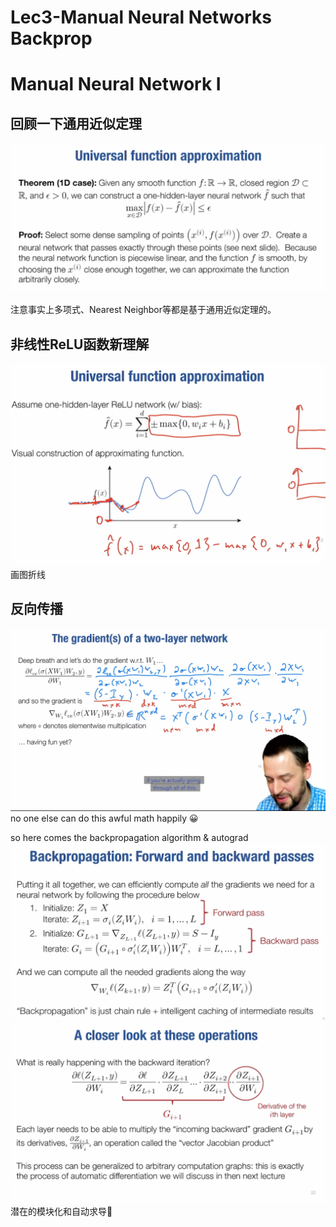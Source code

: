 # Lec3-Manual Neural Networks Backprop

# Manual Neural Network I
## 回顾一下通用近似定理
![alt text](image.png)

注意事实上多项式、Nearest Neighbor等都是基于通用近似定理的。

## 非线性ReLU函数新理解
![alt text](image-1.png)
画图折线

## 反向传播
![alt text](image-2.png)
no one else can do this awful math happily :grinning:

so here comes the backpropagation algorithm & autograd
![alt text](image-3.png)
![alt text](image-4.png)
潜在的模块化和自动求导:thinking:

